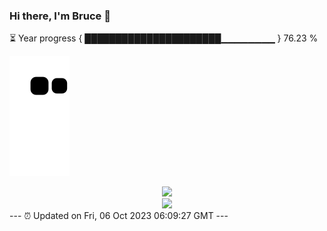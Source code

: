 ### Hi there, I'm Bruce 👋
⏳ Year progress { ██████████████████████▁▁▁▁▁▁▁▁ } 76.23 %

![](https://raw.githubusercontent.com/Swiftie13st/Swiftie13st/main/assets/github-contribution-grid-snake.svg)


<div align="center"> <img src="https://metrics.lecoq.io/Swiftie13st?template=classic&config.timezone=Asia%2FShanghai"> </div>

<div align="center"> <img src="https://github-readme-streak-stats.herokuapp.com/?user=Swiftie13st" /> </div>
---
⏰ Updated on Fri, 06 Oct 2023 06:09:27 GMT
---

